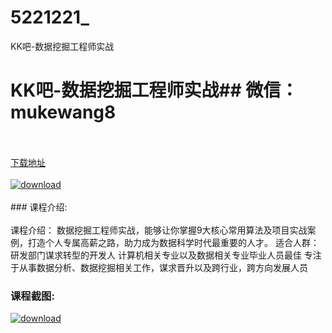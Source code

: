 # 5221221_
KK吧-数据挖掘工程师实战
# KK吧-数据挖掘工程师实战## 微信：mukewang8
<br/></br>[下载地址](http://www.36tz.cn/article/5221221 "下载地址")
<br/></br>[![download](http://36tz.cn/muke_img/2021_10_1-300x204.png "下载地址")](http://www.36tz.cn/article/5221221 "下载地址")
<br/></br>### 课程介绍:<br/></br>课程介绍：
数据挖掘工程师实战，能够让你掌握9大核心常用算法及项目实战案例，打造个人专属高薪之路，助力成为数据科学时代最重要的人才。
适合人群：
研发部门谋求转型的开发人
计算机相关专业以及数据相关专业毕业人员最佳
专注于从事数据分析、数据挖掘相关工作，谋求晋升以及跨行业，跨方向发展人员

### 课程截图:
[![download](http://36tz.cn/muke_img/2021_10_2.png "下载地址")](http://www.36tz.cn/article/5221221 "下载地址")
